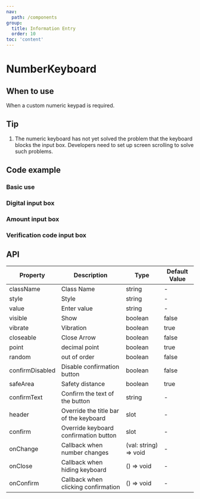 ```yaml
---
nav:
  path: /components
group:
  title: Information Entry
  order: 10
toc: 'content'
---
```


# NumberKeyboard

<!-- <code src="../../docs/components/compatibility.tsx" inline="true"></code> -->

## When to use

When a custom numeric keypad is required.

## Tip

1. The numeric keyboard has not yet solved the problem that the keyboard blocks the input box. Developers need to set up screen scrolling to solve such problems.

## Code example

### Basic use

<code src='../../demo/pages/NumberKeyboard/index'></code>

### Digital input box

<!-- <code src='pages/NumberKeyboardNumber/index'></code> -->

### Amount input box

<!-- <code src='pages/NumberKeyboardAmount/index'></code> -->

### Verification code input box

<!-- <code src='pages/NumberKeyboardCode/index'></code> -->

## API

| Property            | Description               | Type                     | Default Value |
|-----------------|-------------------|------------------------|-------|
| className       | Class Name              | string                | -     |
| style           | Style              | string                | -     |
| value           | Enter value            | string               | -     |
| visible         | Show              | boolean              | false |
| vibrate         | Vibration              | boolean              | true  |
| closeable       | Close Arrow          | boolean              | false |
| point           | decimal point            | boolean              | true  |
| random          | out of order              | boolean              | false |
| confirmDisabled | Disable confirmation button      | boolean              | false |
| safeArea        | Safety distance          | boolean              | true  |
| confirmText     | Confirm the text of the button    | string                | -     |
| header          | Override the title bar of the keyboard  | slot                  | -     |
| confirm         | Override keyboard confirmation button  | slot                  | -     |
| onChange        | Callback when number changes  | (val: string) => void | -     |
| onClose         | Callback when hiding keyboard  | () => void            | -     |
| onConfirm       | Callback when clicking confirmation  | () => void            | -     |
